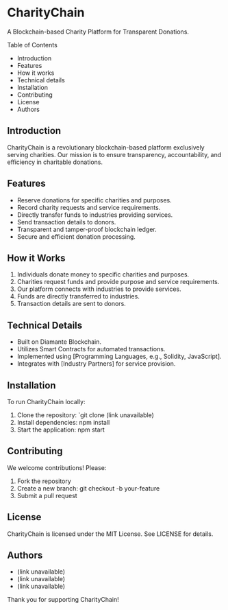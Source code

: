 # CharityChain

A Blockchain-based Charity Platform for Transparent Donations.

Table of Contents

- Introduction
- Features
- How it works
- Technical details
- Installation
- Contributing
- License
- Authors

## Introduction

CharityChain is a revolutionary blockchain-based platform exclusively serving charities. Our mission is to ensure transparency, accountability, and efficiency in charitable donations.

## Features

- Reserve donations for specific charities and purposes.
- Record charity requests and service requirements.
- Directly transfer funds to industries providing services.
- Send transaction details to donors.
- Transparent and tamper-proof blockchain ledger.
- Secure and efficient donation processing.

## How it Works

1. Individuals donate money to specific charities and purposes.
2. Charities request funds and provide purpose and service requirements.
3. Our platform connects with industries to provide services.
4. Funds are directly transferred to industries.
5. Transaction details are sent to donors.

## Technical Details

- Built on Diamante Blockchain.
- Utilizes Smart Contracts for automated transactions.
- Implemented using [Programming Languages, e.g., Solidity, JavaScript].
- Integrates with [Industry Partners] for service provision.

## Installation

To run CharityChain locally:

1. Clone the repository: `git clone (link unavailable)
2. Install dependencies: npm install
3. Start the application: npm start

## Contributing

We welcome contributions! Please:

1. Fork the repository
2. Create a new branch: git checkout -b your-feature
3. Submit a pull request

## License

CharityChain is licensed under the MIT License. See LICENSE for details.

## Authors

- (link unavailable)
- (link unavailable)
- (link unavailable)

Thank you for supporting CharityChain!

